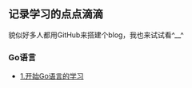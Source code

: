 ## 记录学习的点点滴滴

貌似好多人都用GitHub来搭建个blog，我也来试试看^__^


### Go语言
- [1.开始Go语言的学习](https://github.com/Vexth/blog/issues/1)


